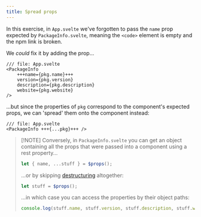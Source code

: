 ```yaml
---
title: Spread props
---
```


In this exercise, in `App.svelte` we've forgotten to pass the `name` prop expected by `PackageInfo.svelte`, meaning the `<code>` element is empty and the npm link is broken.

We _could_ fix it by adding the prop...

```svelte
/// file: App.svelte
<PackageInfo
	+++name={pkg.name}+++
	version={pkg.version}
	description={pkg.description}
	website={pkg.website}
/>
```

...but since the properties of `pkg` correspond to the component's expected props, we can 'spread' them onto the component instead:

```svelte
/// file: App.svelte
<PackageInfo +++{...pkg}+++ />
```

> [!NOTE] Conversely, in `PackageInfo.svelte` you can get an object containing all the props that were passed into a component using a rest property...
>
> ```js
> let { name, ...stuff } = $props();
> ```
>
> ...or by skipping [destructuring](https://developer.mozilla.org/en-US/docs/Web/JavaScript/Reference/Operators/Destructuring_assignment) altogether:
>
> ```js
> let stuff = $props();
> ```
>
> ...in which case you can access the properties by their object paths:
>
> ```js
> console.log(stuff.name, stuff.version, stuff.description, stuff.website)
> ```
